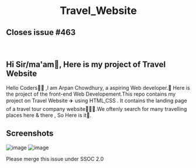 <h1 align="center"> Travel_Website </h1>
<h2>Closes issue #463</h2>
<div>
<br>
<h2>Hi Sir/ma'am👋, Here is my project of Travel Website</h2>


<p>Hello Coders👨‍💻 ,I am Arpan Chowdhury, a aspiring Web developer.🤖 Here is the project of the front-end Web Developement.This repo contains my project on Travel Website ✈️ using HTML,CSS . It contains the landing page of a travel tour company website👨🏻‍💻.We oftenly search for many travelling places here & there , So Here is it🚤.

## Screenshots
![image](https://github.com/apu52/Travel_Website/assets/114172928/c189e421-733e-4573-b710-ae3bea75ab91)
![image](https://github.com/apu52/Travel_Website/assets/114172928/2651bf17-fbbe-4848-80f6-2f04f45abb9d)

Please merge this issue under SSOC 2.0
